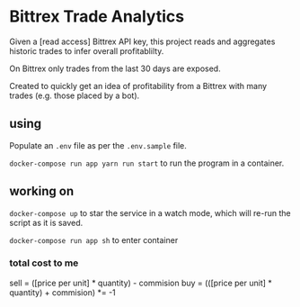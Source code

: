 # Bittrex Trade Analytics

Given a [read access] Bittrex API key, this project reads and aggregates historic trades to infer overall profitablilty.

On Bittrex only trades from the last 30 days are exposed.

Created to quickly get an idea of profitability from a Bittrex with many trades (e.g. those placed by a bot).

## using

Populate an `.env` file as per the `.env.sample` file.

`docker-compose run app yarn run start` to run the program in a container.

## working on

`docker-compose up` to star the service in a watch mode, which will re-run the script as it is saved.

`docker-compose run app sh` to enter container


### total cost to me

sell = ([price per unit] * quantity) - commision
buy = (([price per unit] * quantity) + commision) *= -1